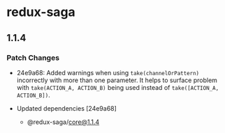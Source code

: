 # redux-saga

## 1.1.4
### Patch Changes

- 24e9a68: Added warnings when using `take(channelOrPattern)` incorrectly with more than one parameter. It helps to surface problem with `take(ACTION_A, ACTION_B)` being used instead of `take([ACTION_A, ACTION_B])`.

- Updated dependencies [24e9a68]
  - @redux-saga/core@1.1.4
